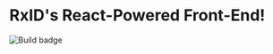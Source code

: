 # RxID's React-Powered Front-End!

![Build badge](https://codebuild.us-east-1.amazonaws.com/badges?uuid=eyJlbmNyeXB0ZWREYXRhIjoicXg0b0g3VkZPUUlUWjRLRGZBZDhTVVYwWkVTMGhDTU1lcm5qTml2cmtLRll6Ky8zdVkzQnNTMExid2NyN1l5TUZpZ09ZczR1azdyc3V1ZHlYV0l2aGRFPSIsIml2UGFyYW1ldGVyU3BlYyI6IjUzNm1MeEN0Y3puMjVQdTQiLCJtYXRlcmlhbFNldFNlcmlhbCI6MX0%3D&branch=master)
